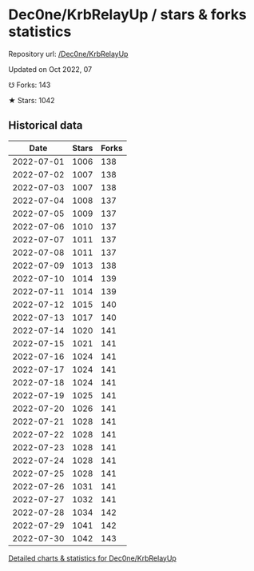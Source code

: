 # Dec0ne/KrbRelayUp / stars & forks statistics

Repository url: [/Dec0ne/KrbRelayUp](https://github.com/Dec0ne/KrbRelayUp)

Updated on Oct 2022, 07

☋ Forks: 143

★ Stars: 1042

## Historical data
| Date | Stars | Forks |
|------|-------|-------|
| 2022-07-01 | 1006 | 138 | 
| 2022-07-02 | 1007 | 138 | 
| 2022-07-03 | 1007 | 138 | 
| 2022-07-04 | 1008 | 137 | 
| 2022-07-05 | 1009 | 137 | 
| 2022-07-06 | 1010 | 137 | 
| 2022-07-07 | 1011 | 137 | 
| 2022-07-08 | 1011 | 137 | 
| 2022-07-09 | 1013 | 138 | 
| 2022-07-10 | 1014 | 139 | 
| 2022-07-11 | 1014 | 139 | 
| 2022-07-12 | 1015 | 140 | 
| 2022-07-13 | 1017 | 140 | 
| 2022-07-14 | 1020 | 141 | 
| 2022-07-15 | 1021 | 141 | 
| 2022-07-16 | 1024 | 141 | 
| 2022-07-17 | 1024 | 141 | 
| 2022-07-18 | 1024 | 141 | 
| 2022-07-19 | 1025 | 141 | 
| 2022-07-20 | 1026 | 141 | 
| 2022-07-21 | 1028 | 141 | 
| 2022-07-22 | 1028 | 141 | 
| 2022-07-23 | 1028 | 141 | 
| 2022-07-24 | 1028 | 141 | 
| 2022-07-25 | 1028 | 141 | 
| 2022-07-26 | 1031 | 141 | 
| 2022-07-27 | 1032 | 141 | 
| 2022-07-28 | 1034 | 142 | 
| 2022-07-29 | 1041 | 142 | 
| 2022-07-30 | 1042 | 143 | 


[Detailed charts & statistics for Dec0ne/KrbRelayUp](https://reviewgithub.com/rep/Dec0ne/KrbRelayUp)
